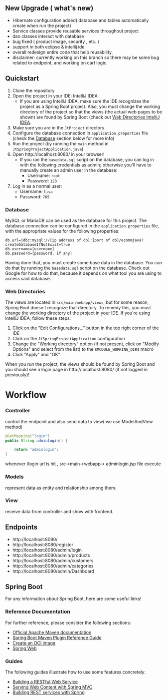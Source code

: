 ## New Upgrade ( what's new)

* Hibernate configuration added( database and tables automatically create when
	run the project)
* Service classes provide reusable services throughout project
* dao classes interact with database 
* bug fixed ( product image, security , etc..)
* support in both eclipse & intellij ide
* overall redesign entire code that help reusability. 
* disclaimer: currently working on this branch so there may be some bug related
	to endpoint, and working on cart logic.
  
## Quickstart

1. Clone the repository
2. Open the project in your IDE: IntelliJ IDEA
	* If you are using IntelliJ IDEA, make sure the IDE recognizes the project as
		a Spring Boot project. Also, you must change the working directory of the
		project so that the views (the actual web pages to be shown) are found by
		Spring Boot (check out [Web Directories IntelliJ IDEA](#web-directories).
3. Make sure you are in the `JtProject` directory
4. Configure the database connection in `application.properties` file
	(check the [Database](#database) section below for more info)
5. Run the project (by running the `main` method in
	`JtSpringProjectApplication.java`)
6. Open http://localhost:8080/ in your browser!
	* If you ran the `basedata.sql` script on the database, you can log in with
		the following credentials as admin; otherwise you'll have to manually
		create an admin user in the database:
		* Username: `root`
		* Password: `123`
7. Log in as a normal user:
	* Username: `lisa`
	* Password: `765`

### Database

MySQL or MariaDB can be used as the database for this project. The database
connection can be configured in the `application.properties` file, with the
appropriate values for the following properties:

```properties
db.url=jdbc:mysql://[ip address of db]:[port of db]/ecommjava?createDatabaseIfNotExist=true
db.username=[username]
db.password=[password, if any]
```

Having done that, you must create some base data in the database. You can do
that by running the `basedata.sql` script on the database. Check out Google for
how to do that, because it depends on what tool you are using to access said
database. 

### Web Directories

The views are located in `src/main/webapp/views`, but for some reason, Spring
Boot doesn't recognize that directory. To remedy this, you must change the
working directory of the project in your IDE. If you're using IntelliJ IDEA,
follow these
steps:

1. Click on the "Edit Configurations..." button in the top right corner of the
	IDE
2. Click on the `JtSpringProjectApplication` configuration
3. Change the "Working directory" option (if not present, click on
	"Modify Options" and select from the list) to the `$MODULE_WORKING_DIR$` macro
4. Click "Apply" and "OK"

When you run the project, the views should be found by Spring Boot and you should see a login page in http://localhost:8080/ (if not logged in previously)!

# Workflow

### Controller
control the endpoint and also send data to view( we use ModelAndView method)
```java
@GetMapping("login")
public String adminlogin() {

	return "adminlogin";
}
```
whenever /login url is hit , src->main->webapp-> adminlogin.jsp file execute

### Models
represent data as entity and relationship among them.

### View
receive data from controller and show with frontend.

## Endpoints

* http://localhost:8080/
* http://localhost:8080/register
* http://localhost:8080/admin/login
* http://localhost:8080/admin/products
* http://localhost:8080/admin/customers
* http://localhost:8080/admin/categories
* http://localhost:8080/admin/Dashboard

## Spring Boot

For any information about Spring Boot, here are some useful links!

### Reference Documentation
For further reference, please consider the following sections:

* [Official Apache Maven documentation](https://maven.apache.org/guides/index.html)
* [Spring Boot Maven Plugin Reference Guide](https://docs.spring.io/spring-boot/docs/2.6.4/maven-plugin/reference/html/)
* [Create an OCI image](https://docs.spring.io/spring-boot/docs/2.6.4/maven-plugin/reference/html/#build-image)
* [Spring Web](https://docs.spring.io/spring-boot/docs/2.6.4/reference/htmlsingle/#boot-features-developing-web-applications)

### Guides

The following guides illustrate how to use some features concretely:

* [Building a RESTful Web Service](https://spring.io/guides/gs/rest-service/)
* [Serving Web Content with Spring MVC](https://spring.io/guides/gs/serving-web-content/)
* [Building REST services with Spring](https://spring.io/guides/tutorials/bookmarks/)

